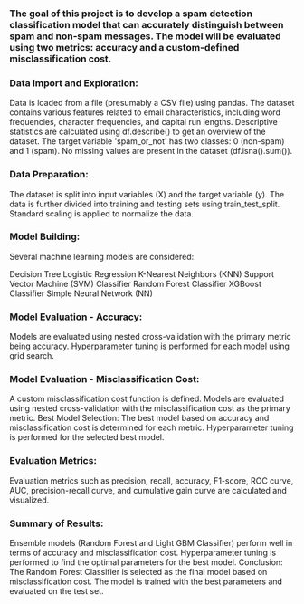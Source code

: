 ### The goal of this project is to develop a spam detection classification model that can accurately distinguish between spam and non-spam messages. The model will be evaluated using two metrics: accuracy and a custom-defined misclassification cost.

### Data Import and Exploration:
Data is loaded from a file (presumably a CSV file) using pandas.
The dataset contains various features related to email characteristics, including word frequencies, character frequencies, and capital run lengths.
Descriptive statistics are calculated using df.describe() to get an overview of the dataset.
The target variable 'spam_or_not' has two classes: 0 (non-spam) and 1 (spam).
No missing values are present in the dataset (df.isna().sum()).

### Data Preparation:
The dataset is split into input variables (X) and the target variable (y).
The data is further divided into training and testing sets using train_test_split.
Standard scaling is applied to normalize the data.

### Model Building:
Several machine learning models are considered:

Decision Tree
Logistic Regression
K-Nearest Neighbors (KNN)
Support Vector Machine (SVM) Classifier
Random Forest Classifier
XGBoost Classifier
Simple Neural Network (NN)

### Model Evaluation - Accuracy:
Models are evaluated using nested cross-validation with the primary metric being accuracy.
Hyperparameter tuning is performed for each model using grid search.

### Model Evaluation - Misclassification Cost:
A custom misclassification cost function is defined.
Models are evaluated using nested cross-validation with the misclassification cost as the primary metric.
Best Model Selection:
The best model based on accuracy and misclassification cost is determined for each metric.
Hyperparameter tuning is performed for the selected best model.

### Evaluation Metrics:
Evaluation metrics such as precision, recall, accuracy, F1-score, ROC curve, AUC, precision-recall curve, and cumulative gain curve are calculated and visualized.

### Summary of Results:
Ensemble models (Random Forest and Light GBM Classifier) perform well in terms of accuracy and misclassification cost.
Hyperparameter tuning is performed to find the optimal parameters for the best model.
Conclusion:
The Random Forest Classifier is selected as the final model based on misclassification cost.
The model is trained with the best parameters and evaluated on the test set.
